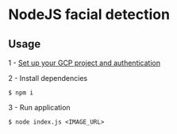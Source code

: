 # NodeJS facial detection

## Usage


1 - [Set up your GCP project and authentication](https://cloud.google.com/vision/docs/detecting-faces?apix_params=%7B%22resource%22%3A%7B%22requests%22%3A%5B%7B%22features%22%3A%5B%7B%22maxResults%22%3A10%2C%22type%22%3A%22FACE_DETECTION%22%7D%5D%2C%22image%22%3A%7B%22source%22%3A%7B%22imageUri%22%3A%22gs%3A%2F%2Fcloud-samples-data%2Fvision%2Fface%2Ffaces.jpeg%22%7D%7D%7D%5D%7D%7D#set-up-your-gcp-project-and-authentication)

2 - Install dependencies
```
$ npm i
```

3 - Run application
```
$ node index.js <IMAGE_URL>
```